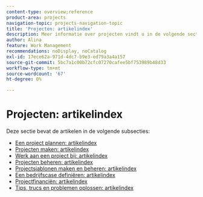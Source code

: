 ```yaml
---
content-type: overview;reference
product-area: projects
navigation-topic: projects-navigation-topic
title: 'Projecten: artikelindex'
description: Meer informatie over projecten vindt u in de volgende secties.
author: Alina
feature: Work Management
recommendations: noDisplay, noCatalog
exl-id: 17ece62a-971d-4dc7-b9e3-ed79a3a4a157
source-git-commit: 5bc7a1c00b72cfc07270cafee5bf753989b48d33
workflow-type: tm+mt
source-wordcount: '67'
ht-degree: 0%

---
```


# Projecten: artikelindex

<!-- Audited: 12/2023 -->

Deze sectie bevat de artikelen in de volgende subsecties:

* [Een project plannen: artikelindex](../../manage-work/projects/planning-a-project/plan-project-overview.md)
* [Projecten maken: artikelindex](../../manage-work/projects/create-projects/create-projects-overview.md)
* [Werk aan een project bij: artikelindex](../../manage-work/projects/updating-work-in-a-project/update-work-on-project.md)
* [Projecten beheren: artikelindex](../../manage-work/projects/manage-projects/manage-projects-overview.md)
* [Projectsjablonen maken en beheren: artikelindex](../../manage-work/projects/create-and-manage-templates/create-manage-templates.md)
* [Een bedrijfscase definiëren: artikelindex](../../manage-work/projects/define-a-business-case/define-business-case.md)
* [Projectfinanciën: artikelindex](../../manage-work/projects/project-finances/project-finances-overview.md)
* [Tips, trucs en problemen oplossen: artikelindex](../../manage-work/projects/tips-tricks-and-troubleshooting/tips-tricks-troubleshooting-for-projects.md)
